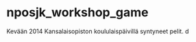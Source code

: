 ﻿nposjk_workshop_game
====================

Kevään 2014 Kansalaisopiston koululaispäivillä syntyneet pelit. d
  